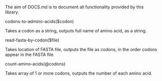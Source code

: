 The aim of DOCS.md is to document all functionality provided by this library.

codons-to-admino-acids($codon)

Takes a codon as a string, outputs full name of amino acid, as a string.

read-fasta-by-codon($file)

Takes location of FASTA file, outputs the file as codons, in the order codons appear in the FASTA file.

count-amino-acids(@codons)

Takes array of 1 or more codons, outputs the number of each amino acid.